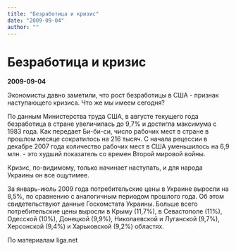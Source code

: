 ```yaml
---
title: "Безработица и кризис"
date: "2009-09-04"
author: ""
---
```


# Безработица и кризис

**2009-09-04** 

Экономисты давно заметили, что рост безработицы в США - признак наступающего кризиса. Что же мы имеем сегодня?

По данным Министерства труда США, в августе текущего года безработица в стране увеличилась до 9,7% и достигла максимума с 1983 года. Как передает Би-би-си, число рабочих мест в стране в прошлом месяце сократилось на 216 тысяч. С начала рецессии в декабре 2007 года количество рабочих мест в США уменьшилось на 6,9 млн. - это худший показатель со времен Второй мировой войны.

Кризис, по-видимому, только начинает наступать, и для народа Украины он все ощутимее.

За январь-июль 2009 года потребительские цены в Украине выросли на 8,5%, по сравнению с аналогичным периодом прошлого года. Об этом свидетельствуют данные Госкомстата Украины. Больше всего потребительские цены выросли в Крыму (11,7%), в Севастополе (11%), Одесской (10%), Донецкой (9,9%), Николаевской и Луганской (9,7%), Херсонской (9,4%) и Харьковской (9,2%) областях.

По материалам liga.net